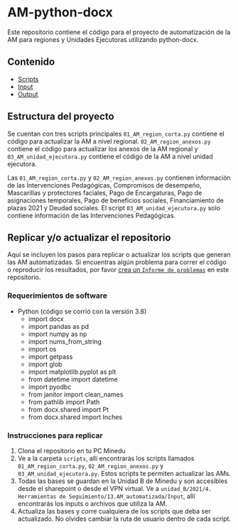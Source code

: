 # AM-python-docx
Este repositorio contiene el código para el proyecto de automatización de la AM para regiones y Unidades Ejecutoras utilizando python-docx.

## Contenido

- [Scripts](https://github.com/vladi3101/AM-python-docx/tree/main/scripts)
- [Input](https://github.com/vladi3101/AM-python-docx/tree/main/input)
- [Output](https://github.com/vladi3101/AM-python-docx/tree/main/output)

## Estructura del proyecto

Se cuentan con tres scripts principales `01_AM_region_corta.py` contiene el código para actualizar la AM a nivel regional. `02_AM_region_anexos.py` contiene el código para actualizar los anexos de la AM regional y `03_AM_unidad_ejecutora.py` contiene el código de la AM a nivel unidad ejecutora.

Las `01_AM_region_corta.py` y `02_AM_region_anexos.py` contienen información de las Intervenciones Pedagógicas, Compromisos de desempeño, Mascarillas y protectores faciales, Pago de Encargaturas, Pago de asignaciones temporales, Pago de beneficios sociales, Financiamiento de plazas 2021 y Deudad sociales. El script `03_AM_unidad_ejecutora.py` solo contiene información de las Intervenciones Pedagógicas.

## Replicar y/o actualizar el repositorio

Aquí se incluyen los pasos para replicar o actualizar los scripts que generan las AM automatizadas. Si encuentras algún problema para correr el código o reproducir los resultados, por favor [crea un `Informe de problemas`](https://github.com/analistaup29/00_Data/issues/new) en este repositorio.

### Requerimientos de software

- Python (código se corrió con la versión 3.8)
  -  import docx
  -  import pandas as pd
  -  import numpy as np
  -  import nums_from_string
  -  import os
  -  import getpass
  -  import glob
  -  import matplotlib.pyplot as plt
  -  from datetime import datetime
  -  import pyodbc
  -  from janitor import clean_names 
  -  from pathlib import Path
  -  from docx.shared import Pt
  -  from docx.shared import Inches

### Instrucciones para replicar

1. Clona el repositorio en tu PC Minedu
2. Ve a la carpeta `scripts`, allí encontrarás los scripts llamados `01_AM_region_corta.py`, `02_AM_region_anexos.py` y `03_AM_unidad_ejecutora.py`. Estos scripts te permiten actualizar las AMs. 
3. Todas las bases se guardan en la Unidad B de Minedu y son accesibles desde el sharepoint o desde el VPN virtual. Ve a `unidad_B/2021/4. Herramientas de Seguimiento/13.AM_automatizada/Input`, allí encontrarás los inputs o archivos que utiliza la AM.
4. Actualiza las bases y corre cualquiera de los scripts que deba ser actualizado. No olvides cambiar la ruta de usuario dentro de cada script.
